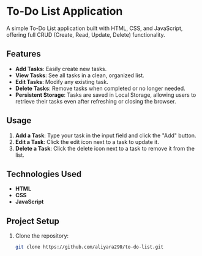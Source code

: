 # To-Do List Application

A simple To-Do List application built with HTML, CSS, and JavaScript, offering full CRUD (Create, Read, Update, Delete) functionality.

## Features

- **Add Tasks**: Easily create new tasks.
- **View Tasks**: See all tasks in a clean, organized list.
- **Edit Tasks**: Modify any existing task.
- **Delete Tasks**: Remove tasks when completed or no longer needed.
- **Persistent Storage**: Tasks are saved in Local Storage, allowing users to retrieve their tasks even after refreshing or closing the browser.

## Usage

1. **Add a Task**: Type your task in the input field and click the "Add" button.
2. **Edit a Task**: Click the edit icon next to a task to update it.
3. **Delete a Task**: Click the delete icon next to a task to remove it from the list.

## Technologies Used

- **HTML**
- **CSS**
- **JavaScript**

## Project Setup

1. Clone the repository:
   ```bash
   git clone https://github.com/aliyara290/to-do-list.git
